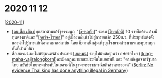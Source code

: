 # 2020 11 12

[[2020-11]]

- [[คนเสื้อเหลือง]]บุกสภาค้านแก้รัฐธรรมนูญ "[[อุ๊-หฤทัย]]" ระดม [[ไทยภักดี]] 10 รายฮือต้าน อ้างมีทุนต่างชาติและ "[[จอร์จ-โซรอส]]" อยู่เบื้องหลัง,นำไปสู่การยกเลิก 250ส.ว. ที่ประยุทธ์แต่งตั้ง และนำไปสู่การแก้เนื้อหาหมวดสถาบัน โดยเมื่อวานนี้กลุ่มเพิ่งุบุกโรงแรมล่าธนาธรและทุบรถทุกคันที่ผ่านไปมา
- สื่อเยอรมนีเผยไม่มีรัฐมนตรีต่างประเทศ [[เยอรมนี]] ระบุไม่มีหลักฐานว่า กษัตริย์ไทย ([[king-maha-vajiralongkorn]])ละเมิดกฎหมายขณะประทับในเยอรมนี และ "ตามข้อมูลจากรัฐบาลไทย กษัตริย์ไทยทรงประทับในเยอรมนีในฐานะพระราชกรณียกิจส่วนพระองค์" ([Berlin: No evidence Thai king has done anything illegal in Germany](https://www.dpa-international.com/topic/berlin-evidence-thai-king-done-anything-illegal-germany-urn%3Anewsml%3Adpa.com%3A20090101%3A201111-99-289605))

[//begin]: # "Autogenerated link references for markdown compatibility"
[2020-11]: 2020-11 "2020 11"
[คนเสื้อเหลือง]: คนเสื้อเหลือง "คนเสื้อเหลือง"
[อุ๊-หฤทัย]: อุ๊-หฤทัย "อุ๊ หฤทัย"
[ไทยภักดี]: ไทยภักดี "ไทยภักดี"
[จอร์จ-โซรอส]: จอร์จ-โซรอส "จอร์จ โซรอส"
[เยอรมนี]: เยอรมนี "เยอรมนี"
[king-maha-vajiralongkorn]: king-maha-vajiralongkorn "King Maha Vajiralongkorn"
[//end]: # "Autogenerated link references"